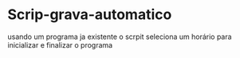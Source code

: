 # Scrip-grava-automatico
usando um programa ja existente o scrpit seleciona um horário para inicializar e finalizar o programa
